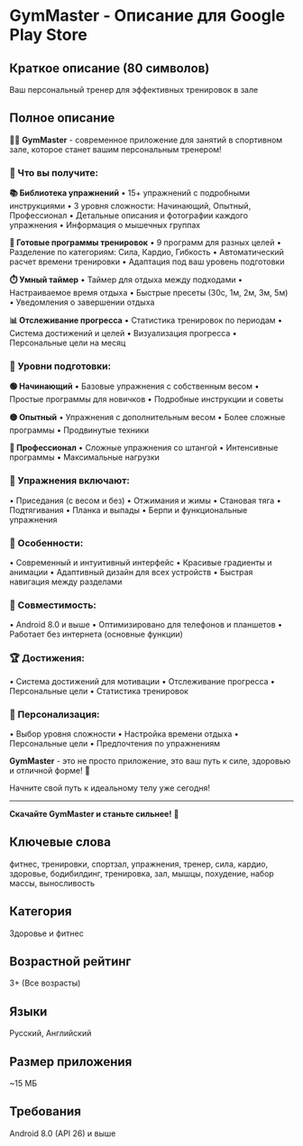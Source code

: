 # GymMaster - Описание для Google Play Store

## Краткое описание (80 символов)
Ваш персональный тренер для эффективных тренировок в зале

## Полное описание
🏋️‍♂️ **GymMaster** - современное приложение для занятий в спортивном зале, которое станет вашим персональным тренером!

### 🎯 Что вы получите:

**📚 Библиотека упражнений**
• 15+ упражнений с подробными инструкциями
• 3 уровня сложности: Начинающий, Опытный, Профессионал
• Детальные описания и фотографии каждого упражнения
• Информация о мышечных группах

**🎯 Готовые программы тренировок**
• 9 программ для разных целей
• Разделение по категориям: Сила, Кардио, Гибкость
• Автоматический расчет времени тренировки
• Адаптация под ваш уровень подготовки

**⏱️ Умный таймер**
• Таймер для отдыха между подходами
• Настраиваемое время отдыха
• Быстрые пресеты (30с, 1м, 2м, 3м, 5м)
• Уведомления о завершении отдыха

**📊 Отслеживание прогресса**
• Статистика тренировок по периодам
• Система достижений и целей
• Визуализация прогресса
• Персональные цели на месяц

### 🚀 Уровни подготовки:

**🟢 Начинающий**
• Базовые упражнения с собственным весом
• Простые программы для новичков
• Подробные инструкции и советы

**🟡 Опытный**
• Упражнения с дополнительным весом
• Более сложные программы
• Продвинутые техники

**🔴 Профессионал**
• Сложные упражнения со штангой
• Интенсивные программы
• Максимальные нагрузки

### 💪 Упражнения включают:
• Приседания (с весом и без)
• Отжимания и жимы
• Становая тяга
• Подтягивания
• Планка и выпады
• Берпи и функциональные упражнения

### 🎨 Особенности:
• Современный и интуитивный интерфейс
• Красивые градиенты и анимации
• Адаптивный дизайн для всех устройств
• Быстрая навигация между разделами

### 📱 Совместимость:
• Android 8.0 и выше
• Оптимизировано для телефонов и планшетов
• Работает без интернета (основные функции)

### 🏆 Достижения:
• Система достижений для мотивации
• Отслеживание прогресса
• Персональные цели
• Статистика тренировок

### 🔧 Персонализация:
• Выбор уровня сложности
• Настройка времени отдыха
• Персональные цели
• Предпочтения по упражнениям

**GymMaster** - это не просто приложение, это ваш путь к силе, здоровью и отличной форме! 💪

Начните свой путь к идеальному телу уже сегодня!

---

**Скачайте GymMaster и станьте сильнее!** 🚀

## Ключевые слова
фитнес, тренировки, спортзал, упражнения, тренер, сила, кардио, здоровье, бодибилдинг, тренировка, зал, мышцы, похудение, набор массы, выносливость

## Категория
Здоровье и фитнес

## Возрастной рейтинг
3+ (Все возрасты)

## Языки
Русский, Английский

## Размер приложения
~15 МБ

## Требования
Android 8.0 (API 26) и выше